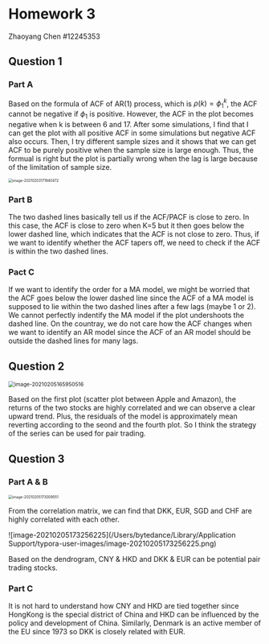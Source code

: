 # Homework 3

Zhaoyang Chen #12245353

## Question 1

### Part A

Based on the formula of ACF of AR(1) process, which is $\rho(k) = \phi_1^k$, the ACF cannot be negative if $\phi_1$ is positive. However, the ACF in the plot becomes negative when k is between 6 and 17. After some simulations, I find that I can get the plot with all positive ACF in some simulations but negative ACF also occurs. Then, I try different sample sizes and it shows that we can get ACF to be purely positive when the sample size is large enough. Thus, the formual is right but the plot is partially wrong when the lag is large because of the limitation of sample size.

<img src="/Users/bytedance/Library/Application Support/typora-user-images/image-20210203171940472.png" alt="image-20210203171940472" style="zoom:50%;" />

### Part B

The two dashed lines basically tell us if the ACF/PACF is close to zero. In this case, the ACF is close to zero when K=5 but it then goes below the lower dashed line, which indicates that the ACF is not close to zero. Thus, if we want to identify whether the ACF tapers off, we need to check if the ACF is within the two dashed lines.

### Pact C

If we want to identify the order for a MA model, we might be worried that the ACF goes below the lower dashed line since the ACF of a MA model is supposed to lie within the two dashed lines after a few lags (maybe 1 or 2). We cannot perfectly indentify the MA model if the plot undershoots the dashed line. On the countray, we do not care how the ACF changes when we want to identify an AR model since the ACF of an AR model should be outside the dashed lines for many lags.

## Question 2

<img src="/Users/bytedance/Library/Application Support/typora-user-images/image-20210205165950516.png" alt="image-20210205165950516" style="zoom:75%;" />

Based on the first plot (scatter plot between Apple and Amazon), the returns of the two stocks are highly correlated and we can observe a clear upward trend. Plus, the residuals of the model is approximately mean reverting according to the seond and the fourth plot. So I think the strategy of the series can be used for pair trading.

## Question 3

### Part A & B

<img src="/Users/bytedance/Library/Application Support/typora-user-images/image-20210205173009551.png" alt="image-20210205173009551" style="zoom:50%;" />

From the correlation matrix, we can find that DKK, EUR, SGD and CHF are highly correlated with each other.

![image-20210205173256225](/Users/bytedance/Library/Application Support/typora-user-images/image-20210205173256225.png)

Based on the dendrogram, CNY & HKD and DKK & EUR can be potential pair trading stocks.

### Part C

It is not hard to understand how CNY and HKD are tied together since HongKong is the special district of China and HKD can be influenced by the policy and development of China. Similarly, Denmark is an active member of the EU since 1973 so DKK is closely related with EUR.